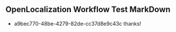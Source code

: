 ## OpenLocalization Workflow Test MarkDown
* a9bec770-48be-4279-82de-cc37d8e9c43c thanks!

<!--HONumber=Sep16_HO1-->


